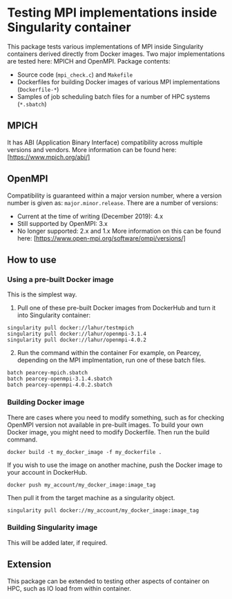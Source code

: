 # Testing MPI implementations inside Singularity container

This package tests various implementations of MPI inside Singularity containers derived directly from Docker images.
Two major implementations are tested here: MPICH and OpenMPI.
Package contents:
* Source code (`mpi_check.c`) and `Makefile`
* Dockerfiles for building Docker images of various MPI implementations (`Dockerfile-*`)
* Samples of job scheduling batch files for a number of HPC systems (`*.sbatch`)

## MPICH
It has ABI (Application Binary Interface) compatibility across multiple versions and vendors.
More information can be found here: [https://www.mpich.org/abi/]

## OpenMPI
Compatibility is guaranteed within a major version number, where a version number is given as: `major.minor.release`.
There are a number of versions:
* Current at the time of writing (December 2019): 4.x
* Still supported by OpenMPI: 3.x
* No longer supported: 2.x and 1.x
More information on this can be found here: [https://www.open-mpi.org/software/ompi/versions/]

## How to use
### Using a pre-built Docker image
This is the simplest way.
1. Pull one of these pre-built Docker images from DockerHub and turn it into Singularity container:
```
singularity pull docker://lahur/testmpich
singularity pull docker://lahur/openmpi-3.1.4
singularity pull docker://lahur/openmpi-4.0.2
```
2. Run the command within the container
For example, on Pearcey, depending on the MPI implmentation, run one of these batch files.
```
batch pearcey-mpich.sbatch
batch pearcey-openmpi-3.1.4.sbatch
batch pearcey-openmpi-4.0.2.sbatch
```

### Building Docker image
There are cases where you need to modify something, such as for checking OpenMPI version not available in pre-built images. To build your own Docker image, you might need to modify Dockerfile. Then run the build command.
```
docker build -t my_docker_image -f my_dockerfile .
```
If you wish to use the image on another machine, push the Docker image to your account in DockerHub. 
```
docker push my_account/my_docker_image:image_tag
```
Then pull it from the target machine as a singularity object.
```
singularity pull docker://my_account/my_docker_image:image_tag
```

### Building Singularity image
This will be added later, if required.

## Extension
This package can be extended to testing other aspects of container on HPC, such as IO load from within container.
